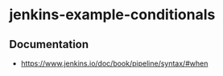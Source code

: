 # jenkins-example-conditionals

## Documentation

* https://www.jenkins.io/doc/book/pipeline/syntax/#when
